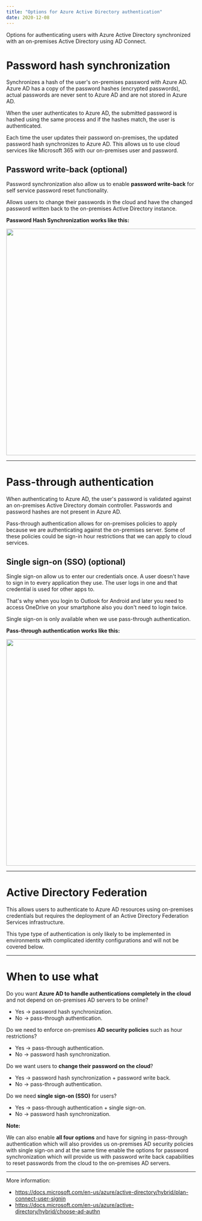```yaml
---
title: "Options for Azure Active Directory authentication"
date: 2020-12-08
---
```

Options for authenticating users with Azure Active Directory synchronized with an on-premises Active Directory using AD Connect.

# Password hash synchronization
Synchronizes a hash of the user's on-premises password with Azure AD. Azure AD has a copy of the password hashes (encrypted passwords), actual passwords are never sent to Azure AD and are not stored in Azure AD.

When the user authenticates to Azure AD, the submitted password is hashed using the same process and if the hashes match, the user is authenticated.

Each time the user updates their password on-premises, the updated password hash synchronizes to Azure AD. This allows us to use cloud services like Microsoft 365 with our on-premises user and password.

## Password write-back (optional)
Password synchronization also allow us to enable **password write-back** for self service password reset functionality.

Allows users to change their passwords in the cloud and have the changed password written back to the on-premises Active Directory instance.

**Password Hash Synchronization works like this:**

<img src=https://docs.microsoft.com/en-us/azure/active-directory/hybrid/media/plan-connect-user-signin/passwordhash.png width="600">

-----
# Pass-through authentication
When authenticating to Azure AD, the user's password is validated against an on-premises Active Directory domain controller. Passwords and password hashes are not present in Azure AD.

Pass-through authentication allows for on-premises policies to apply because we are authenticating against the on-premises server. Some of these policies could be sign-in hour restrictions that we can apply to cloud services.

## Single sign-on (SSO) (optional)
Single sign-on allow us to enter our credentials once. A user doesn't have to sign in to every application they use. The user logs in one and that credential is used for other apps to.

That's why when you login to Outlook for Android and later you need to access OneDrive on your smartphone also you don't need to login twice.

Single sign-on is only available when we use pass-through authentication.

**Pass-through authentication works like this:**

<img src="https://docs.microsoft.com/en-us/azure/active-directory/hybrid/media/plan-connect-user-signin/pta.png" width="600">

-----
# Active Directory Federation
This allows users to authenticate to Azure AD resources using on-premises credentials but requires the deployment of an Active Directory Federation Services infrastructure.

This type type of authentication is only likely to be implemented in environments with complicated identity configurations and will not be covered below.

-----
# When to use what

Do you want **Azure AD to handle authentications completely in the cloud** and not depend on on-premises AD servers to be online?
- Yes -> password hash synchronization. 
- No -> pass-through authentication.

Do we need to enforce on-premises **AD security policies** such as hour restrictions? 
- Yes -> pass-through authentication.
- No -> password hash synchronization. 

Do we want users to **change their password on the cloud**?
- Yes ->  password hash synchronization + password write back.
- No -> pass-through authentication.

Do we need **single sign-on (SSO)** for users?
- Yes -> pass-through authentication + single sign-on.
- No -> password hash synchronization.


**Note:**

We can also enable **all four options** and have for signing in pass-through authentication which will also provides us on-premises AD security policies with single sign-on and at the same time enable the options for password synchronization which will provide us with password write back capabilities to reset passwords from the cloud to the on-premises AD servers.
 

----
More information:
- https://docs.microsoft.com/en-us/azure/active-directory/hybrid/plan-connect-user-signin
- https://docs.microsoft.com/en-us/azure/active-directory/hybrid/choose-ad-authn


